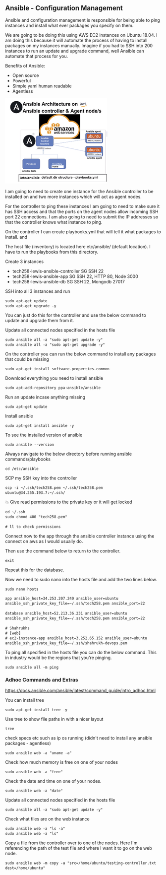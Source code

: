 ## Ansible - Configuration Management

Ansible and configuration management is responsible for being able to ping instances and install what ever packages you specify on them.

We are going to be doing this using AWS EC2 instances on Ubuntu 18.04. I am doing this because it will automate the process of having to install packages on my instances manually. Imagine if you had to SSH into 200 instances to run an update and upgrade command, well Ansible can automate that process for you.

Benefits of Ansible:
* Open source
* Powerful
* Simple yaml human readable
* Agentless

![alt text](Markdown-Images/Ansible-arch.png)

I am going to need to create one instance for the Ansible controller to be installed on and two more instances which will act as agent nodes.

For the controller to ping these instances I am going to need to make sure it has SSH access and that the ports on the agent nodes allow incoming SSH port 22 connections. I am also going to need to submit the IP addresses so that the controller knows what instance to ping.

On the controller I can create playbooks.yml that will tell it what packages to install. and 

The host file (inventory) is located here etc/ansible/ (default location). I have to run the playbooks from this directory.

Create 3 instances

* tech258-lewis-ansible-controller SG SSH 22
* tech258-lewis-ansible-app SG SSH 22, HTTP 80, Node 3000
* tech258-lewis-ansible-db SG SSH 22, Mongodb 27017

SSH into all 3 instances and run

```
sudo apt-get update
sudo apt-get upgrade -y
```

You can just do this for the controller and use the below command to update and upgrade them from it.

Update all connected nodes specified in the hosts file

```
sudo ansible all -a "sudo apt-get update -y"
sudo ansible all -a "sudo apt-get upgrade -y"
```

On the controller you can run the below command to install any packages that could be missing

```
sudo apt-get install software-properties-common
```

Download everything you need to install ansible

```
sudo apt-add-repository ppa:ansible/ansible
```

Run an update incase anything missing

```
sudo apt-get update
```

Install ansible

```
sudo apt-get install ansible -y
```

To see the installed version of ansible

```
sudo ansible --version
```

Always navigate to the below directory before running ansible commands/playbooks

```
cd /etc/ansible
```

SCP my SSH key into the controller 

```
scp -i ~/.ssh/tech258.pem ~/.ssh/tech258.pem ubuntu@34.255.193.7:~/.ssh/
```

:boom: Give read permissions to the private key or it will get locked

```
cd ~/.ssh
sudo chmod 400 "tech258.pem"

# ll to check permissions
```

Connect now to the app through the ansible controller instance using the connect on aws as I would usually do.

Then use the command below to return to the controller.

```
exit
```

Repeat this for the database.

Now we need to sudo nano into the hosts file and add the two lines below.

```
sudo nano hosts
```

```
app ansible_host=34.253.207.240 ansible_user=ubuntu ansible_ssh_private_key_file=~/.ssh/tech258.pem ansible_port=22

database ansible_host=52.213.36.231 ansible_user=ubuntu ansible_ssh_private_key_file=~/.ssh/tech258.pem ansible_port=22

# Shahrukhs
# [web]
# ec2-instance-app ansible_host=3.252.65.152 ansible_user=ubuntu ansible_ssh_private_key_file=~/.ssh/shahrukh-devops.pem
```

To ping all specified in the hosts file you can do the below command. This in industry would be the regions that you're pinging.

```
sudo ansible all -m ping
```

### Adhoc Commands and Extras

https://docs.ansible.com/ansible/latest/command_guide/intro_adhoc.html

You can install tree 

```
sudo apt-get install tree -y
```

Use tree to show file paths in with a nicer layout

```
tree
```

check specs etc such as ip os running (didn't need to install any ansible packages - agentless)

```
sudo ansible web -a "uname -a"
```

Check how much memory is free on one of your nodes

```
sudo ansible web -a "free"
```

Check the date and time on one of your nodes.

```
sudo ansible web -a "date"
```

Update all connected nodes specified in the hosts file

```
sudo ansible all -a "sudo apt-get update -y"
```

Check what files are on the web instance

```
sudo ansible web -a "ls -a"
sudo ansible web -a "ls"
```

Copy a file from the controller over to one of the nodes. Here I'm referencing the path of the test file and where I want it to go on the web node.

```
sudo ansible web -m copy -a "src=/home/ubuntu/testing-controller.txt dest=/home/ubuntu"
```








